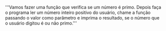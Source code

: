 '''Vamos fazer uma função que verifica se um número é primo.
Depois faça o programa ler um número inteiro positivo do usuário, 
chame a função passando o valor como parâmetro e imprima o resultado, se o número que o usuário digitou é ou não primo.'''
